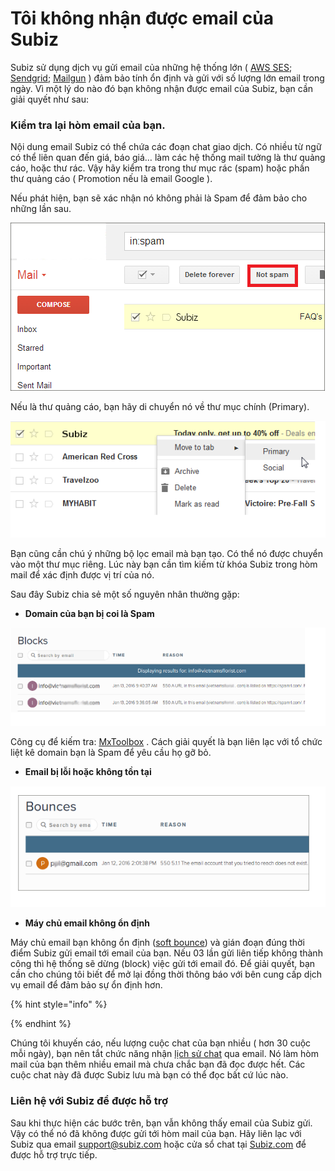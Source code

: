 # Tôi không nhận được email của Subiz

Subiz sử dụng dịch vụ gửi email của những hệ thống lớn \( [AWS SES](https://aws.amazon.com/ses/); [Sendgrid](https://sendgrid.com/); [Mailgun](https://www.mailgun.com/) \) đảm bảo tính ổn định và gửi với số lượng lớn email trong ngày. Vì một lý do nào đó bạn không nhận được email của Subiz, bạn cần giải quyết như sau:

### Kiểm tra lại hòm email của bạn.

Nội dung email Subiz có thể chứa các đoạn chat giao dịch. Có nhiều từ ngữ có thể liên quan đến giá, báo giá… làm các hệ thống mail tưởng là thư quảng cáo, hoặc thư rác. Vậy hãy kiểm tra trong thư mục rác \(spam\) hoặc phần thư quảng cáo \( Promotion nếu là email Google \).

Nếu phát hiện, bạn sẽ xác nhận nó không phải là Spam để đảm bảo cho những lần sau.

![Email v&#xE0;o m&#x1EE5;c Spam](../../../.gitbook/assets/spam-email.png)

Nếu là thư quảng cáo, bạn hãy di chuyển nó về thư mục chính \(Primary\).

![Chuy&#x1EC3;n email v&#xE0;o m&#x1EE5;c primary](../../../.gitbook/assets/chuyen-email-ve-thu-muc-chinh.png)

Bạn cũng cần chú ý những bộ lọc email mà bạn tạo. Có thể nó được chuyển vào một thư mục riêng. Lúc này bạn cần tìm kiếm từ khóa Subiz trong hòm mail để xác định được vị trí của nó.

 Sau đây Subiz chia sẻ một số nguyên nhân thường gặp:

* **Domain của bạn bị coi là Spam**

![Domain c&#x1EE7;a b&#x1EA1;n b&#x1ECB; coi l&#xE0; Spam v&#xE0; &#x111;&#x1B0;&#x1EE3;c li&#x1EC7;t k&#xEA; b&#x1EDF;i c&#xE1;c t&#x1ED5; ch&#x1EE9;c tr&#xEA;n th&#x1EBF; gi&#x1EDB;i \( blacklist\).](../../../.gitbook/assets/block-email.png)

Công cụ để kiếm tra: [MxToolbox](http://mxtoolbox.com/blacklists.aspx) . Cách giải quyết là bạn liên lạc với tổ chức liệt kê domain bạn là Spam để yêu cầu họ gỡ bỏ.

* **Email bị lỗi hoặc không tồn tại**

![Email nh&#x1EAD;p kh&#xF4;ng &#x111;&#xFA;ng ho&#x1EB7;c &#x111;&#xE3; b&#x1ECB; x&#xF3;a d&#x1EAB;n &#x111;&#x1EBF;n kh&#xF4;ng t&#x1ED3;n t&#x1EA1;i \(hard bounce\).](../../../.gitbook/assets/bounce.png)

* **Máy chủ email không ổn định**

Máy chủ email bạn không ổn định \([soft bounce](http://kb.mailchimp.com/delivery/deliverability-research/soft-vs-hard-bounces)\) và gián đoạn đúng thời điểm Subiz gửi email tới email của bạn. Nếu 03 lần gửi liên tiếp không thành công thì hệ thống sẽ dừng \(block\) việc gửi tới email đó. Để giải quyết, bạn cần cho chúng tôi biết để mở lại đồng thời thông báo với bên cung cấp dịch vụ email để đảm bảo sự ổn định hơn.

{% hint style="info" %}

{% endhint %}

Chúng tôi khuyến cáo, nếu lượng cuộc chat của bạn nhiều \( hơn 30 cuộc mỗi ngày\), bạn nên tắt chức năng nhận [lịch sử chat](https://docs.subiz.com/lich-su-chat/) qua email. Nó làm hòm mail của bạn thêm nhiều email mà chưa chắc bạn đã đọc được hết. Các cuộc chat này đã được Subiz lưu mà bạn có thể đọc bất cứ lúc nào.

### Liên hệ với Subiz để được hỗ trợ

 Sau khi thực hiện các bước trên, bạn vẫn không thấy email của Subiz gửi. Vậy có thể nó đã không được gửi tới hòm mail của bạn. Hãy liên lạc với Subiz qua email [support@subiz.com](mailto:support@subiz.com) hoặc cửa sổ chat tại [Subiz.com](https://subiz.com/vi/) để được hỗ trợ trực tiếp.


